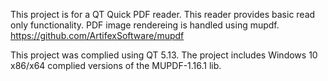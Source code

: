 This project is for a QT Quick PDF reader. This reader provides basic read only functionality. 
PDF image rendereing is handled using mupdf. https://github.com/ArtifexSoftware/mupdf


This project was complied using QT 5.13.
The project includes Windows 10 x86/x64 complied versions of the MUPDF-1.16.1 lib.

